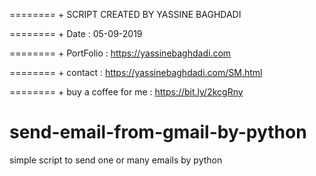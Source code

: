======== + SCRIPT CREATED BY YASSINE BAGHDADI

======== + Date : 05-09-2019 

======== + PortFolio : https://yassinebaghdadi.com

======== + contact : https://yassinebaghdadi.com/SM.html

======== + buy a coffee for me : https://bit.ly/2kcgRny 

# send-email-from-gmail-by-python

simple script to send one or many emails by python 

